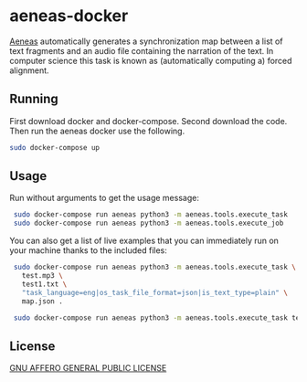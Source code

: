 


# aeneas-docker

[Aeneas](https://www.readbeyond.it/aeneas/) automatically generates a synchronization map between a list of text fragments and an audio file containing the narration of the text. In computer science this task is known as (automatically computing a) forced alignment.

## Running
First download docker and docker-compose.
Second download the code.
Then run the aeneas docker use the following.

```bash
sudo docker-compose up
```

## Usage

Run without arguments to get the usage message:

```bash
 sudo docker-compose run aeneas python3 -m aeneas.tools.execute_task
 sudo docker-compose run aeneas python3 -m aeneas.tools.execute_job

```
You can also get a list of live examples that you can immediately run on your machine thanks to the included files:

```bash
 sudo docker-compose run aeneas python3 -m aeneas.tools.execute_task \
   test.mp3 \
   test1.txt \
   "task_language=eng|os_task_file_format=json|is_text_type=plain" \
   map.json .

```



```bash
 sudo docker-compose run aeneas python3 -m aeneas.tools.execute_task test.mp3 test1.txt "task_language=eng|os_task_file_format=json|is_text_type=plain" map1.json .

```


## License
[GNU AFFERO GENERAL PUBLIC LICENSE](https://github.com/oyekamal/aeneas-Docker/blob/main/LICENSE)
